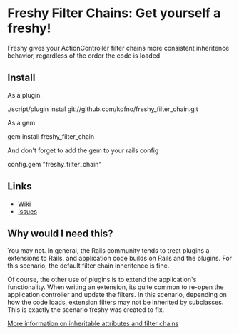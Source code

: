 # Freshy Filter Chains: Get yourself a freshy!

Freshy gives your ActionController filter chains more consistent inheritence behavior, regardless of the order the code is loaded.

## Install

As a plugin:

  ./script/plugin instal git://github.com/kofno/freshy_filter_chain.git

As a gem:

  gem install freshy_filter_chain

And don't forget to add the gem to your rails config

  config.gem "freshy_filter_chain"

## Links

* [Wiki](http://wiki.github.com/kofno/freshy_filter_chain)
* [Issues](http://github.com/kofno/freshy_filter_chain/issues)

## Why would I need this?

You may not. In general, the Rails community tends to treat plugins a extensions to Rails, and application code builds on Rails and the plugins. For this scenario, the default filter chain inheritence is fine.

Of course, the other use of plugins is to extend the application's functionality. When writing an extension, its quite common to re-open the application controller and update the filters. In this scenario, depending on how the code loads, extension filters may not be inherited by subclasses. This is exactly the scenario freshy was created to fix.

[More information on inheritable attributes and filter chains](http://wiki.github.com/kofno/freshy_filter_chain/rails-inheritable-attributes)




